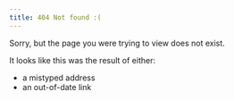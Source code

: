 ```yaml
---
title: 404 Not found :(
---
```


Sorry, but the page you were trying to view does not exist.

It looks like this was the result of either:

* a mistyped address
* an out-of-date link